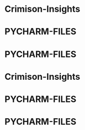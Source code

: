 # Crimison-Insights
# PYCHARM-FILES
# PYCHARM-FILES
# Crimison-Insights
# PYCHARM-FILES
# PYCHARM-FILES
